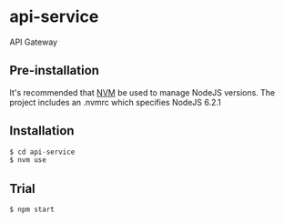 # api-service

API Gateway

## Pre-installation

It's recommended that [NVM](https://github.com/creationix/nvm) be used to manage NodeJS versions.
The project includes an .nvmrc which specifies NodeJS 6.2.1

## Installation

```javascript
$ cd api-service
$ nvm use
```

## Trial

```shell
$ npm start
```
